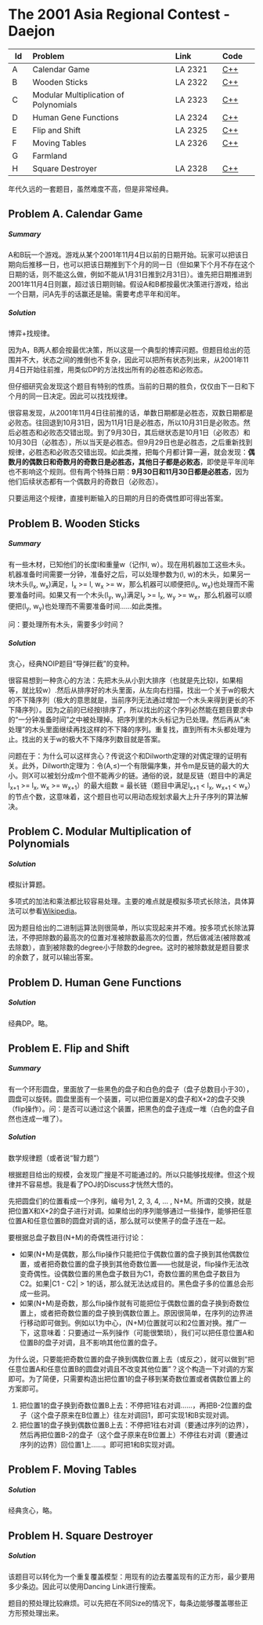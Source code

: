 # The 2001 Asia Regional Contest - Daejon

<table>
<thead>
<th width='40px' align='center'>Id</th>
<th width='500px' align='left'>Problem</th>
<th width='130px' align='left'>Link</th>
<th width='80px' align='left'>Code</th>
</thead>
<tbody>
<tr><td>A</td>   <td>Calendar Game</td>   <td>LA 2321</td>   <td><a href='la2321.cpp'>C++</a></td>   </tr>
<tr><td>B</td>   <td>Wooden Sticks</td>   <td>LA 2322</td>   <td><a href='la2322.cpp'>C++</a></td>   </tr>
<tr><td>C</td>   <td>Modular Multiplication of Polynomials</td>   <td>LA 2323</td>   <td><a href='la2323.cpp'>C++</a></td>   </tr>
<tr><td>D</td>   <td>Human Gene Functions</td>   <td>LA 2324</td>   <td><a href='la2324.cpp'>C++</a></td>   </tr>
<tr><td>E</td>   <td>Flip and Shift</td>   <td>LA 2325</td>   <td><a href='la2325.cpp'>C++</a></td>   </tr>
<tr><td>F</td>   <td>Moving Tables</td>   <td>LA 2326</td>   <td><a href='la2326.cpp'>C++</a></td>   </tr>
<tr><td>G</td>   <td>Farmland</td>   <td></td>   <td></td>   </tr>
<tr><td>H</td>   <td>Square Destroyer</td>   <td>LA 2328</td>   <td><a href='la2328.cpp'>C++</a></td>   </tr>
</tbody>
</table>

年代久远的一套题目，虽然难度不高，但是非常经典。

## Problem A. Calendar Game

##### Summary
A和B玩一个游戏。游戏从某个2001年11月4日以前的日期开始。玩家可以把该日期向后推移一日，也可以把该日期推到下个月的同一日（但如果下个月不存在这个日期的话，则不能这么做，例如不能从1月31日推到2月31日）。谁先把日期推进到2001年11月4日则赢，超过该日期则输。假设A和B都按最优决策进行游戏，给出一个日期，问A先手的话赢还是输。需要考虑平年和闰年。

##### Solution
博弈+找规律。

因为A，B两人都会按最优决策，所以这是一个典型的博弈问题。但题目给出的范围并不大，状态之间的推倒也不复杂，因此可以把所有状态列出来，从2001年11月4日开始往前推，用类似DP的方法找出所有的必胜态和必败态。

但仔细研究会发现这个题目有特别的性质。当前的日期的胜负，仅仅由下一日和下个月的同一日决定。因此可以找找规律。

很容易发现，从2001年11月4日往前推的话，单数日期都是必胜态，双数日期都是必败态。往回退到10月31日，因为11月1日是必胜态，所以10月31日是必败态。然后必胜态和必败态交错出现。到了9月30日，其后继状态是10月1日（必败态）和10月30日（必胜态），所以当天是必胜态。但9月29日也是必胜态，之后重新找到规律，必胜态和必败态交错出现。如此类推，把每个月都计算一遍，就会发现：<b>偶数月的偶数日和奇数月的奇数日是必胜态，其他日子都是必败态</b>，即使是平年闰年也不影响这个规则。但有两个特殊日期：<b>9月30日和11月30日都是必胜态</b>，因为他们后续状态都有一个偶数月的奇数日（必败态）。

只要运用这个规律，直接判断输入的日期的月日的奇偶性即可得出答案。



## Problem B. Wooden Sticks


##### Summary
有一些木材，已知他们的长度l和重量w（记作l, w）。现在用机器加工这些木头。机器准备时间需要一分钟，准备好之后，可以处理参数为(l, w)的木头，如果另一块木头(l<sub>x</sub>, w<sub>x</sub>)满足，l<sub>x</sub> \>= l, w<sub>x</sub> \>= w，那么机器可以顺便把(l<sub>x</sub>, w<sub>x</sub>)也处理而不需要准备时间。如果又有一个木头(l<sub>y</sub>, w<sub>y</sub>)满足l<sub>y</sub> \>= l<sub>x</sub>, w<sub>y</sub> \>= w<sub>x</sub>，那么机器可以顺便把(l<sub>y</sub>, w<sub>y</sub>)也处理而不需要准备时间……如此类推。

问：要处理所有木头，需要多少时间？

##### Solution

贪心，经典NOIP题目“导弹拦截”的变种。

很容易想到一种贪心的方法：先把木头从小到大排序（也就是先比较l，如果相等，就比较w）.然后从排序好的木头里面，从左向右扫描，找出一个关于w的极大的不下降序列（极大的意思就是，当前序列无法通过增加一个木头来得到更长的不下降序列）。因为之前的已经按l排序了，所以找出的这个序列必然能在题目要求中的“一分钟准备时间”之中被处理掉。把序列里的木头标记为已处理。然后再从”未处理”的木头里面继续再找这样的不下降的序列。重复找，直到所有木头都处理为止。找出的关于w的极大不下降序列数目就是答案。

问题在于：为什么可以这样贪心？传说这个和Dilworth定理的对偶定理的证明有关。此外，Dilworth定理为：令(A,≤)一个有限偏序集，并令m是反链的最大的大小。则X可以被划分成m个但不能再少的链。通俗的说，就是反链（题目中的满足l<sub>x+1</sub> \>= l<sub>x</sub>, w<sub>x</sub> \>= w<sub>x+1</sub>）的最大组数 = 最长链（题目中满足l<sub>x+1</sub> \< l<sub>x</sub>, w<sub>x+1</sub> \< w<sub>x</sub>）的节点个数，这意味着，这个题目也可以用动态规划求最大上升子序列的算法解决。


## Problem C. Modular Multiplication of Polynomials


##### Solution
模拟计算题。

多项式的加法和乘法都比较容易处理。主要的难点就是模拟多项式长除法，具体算法可以参看[Wikipedia](http://en.wikipedia.org/wiki/Polynomial_long_division)。

因为题目给出的二进制运算法则很简单，所以实现起来并不难。按多项式长除法算法，不停把除数的最高次的位置对准被除数最高次的位置，然后做减法(被除数减去除数），直到被除数的degree小于除数的degree。这时的被除数就是题目要求的余数了，就可以输出答案。

## Problem D. Human Gene Functions


##### Solution
经典DP。略。



## Problem E. Flip and Shift

##### Summary
有一个环形圆盘，里面放了一些黑色的盘子和白色的盘子（盘子总数目小于30），圆盘可以旋转。圆盘里面有一个装置，可以把位置是X的盘子和X+2的盘子交换（flip操作）。问：是否可以通过这个装置，把黑色的盘子连成一堆（白色的盘子自然也连成一堆了）。
##### Solution

数学规律题（或者说“智力题”）

根据题目给出的规模，会发现广搜是不可能通过的。所以只能够找规律。但这个规律并不容易想。我是看了POJ的Discuss才恍然大悟的。

先把圆盘们的位置看成一个序列，编号为1, 2, 3, 4, ... , N+M。所谓的交换，就是把位置X和X+2的盘子进行对调。如果给出的序列能够通过一些操作，能够把任意位置A和任意位置B的圆盘对调的话，那么就可以使黑子的盘子连在一起。

要根据总盘子数目(N+M)的奇偶性进行讨论：

* 如果(N+M)是偶数，那么flip操作只能把位于偶数位置的盘子换到其他偶数位置，或者把奇数位置的盘子换到其他奇数位置——也就是说，flip操作无法改变奇偶性。设偶数位置的黑色盘子数目为C1，奇数位置的黑色盘子数目为C2。如果|C1 - C2| \> 1的话，那么就无法达成目的。黑色盘子多的位置总会形成一些洞。
* 如果(N+M)是奇数，那么flip操作就有可能把位于偶数位置的盘子换到奇数位置上，或者把奇数位置的盘子换到偶数位置上。原因很简单，在序列的边界进行移动即可做到。例如以1为中心，(N+M)位置就可以和2位置对换。推广一下，这意味着：只要通过一系列操作（可能很繁琐），我们可以把任意位置A和位置B的盘子对调，且不影响其他位置的盘子。

为什么说，只要能把奇数位置的盘子换到偶数位置上去（或反之），就可以做到“把任意位置A和任意位置B的圆盘对调且不改变其他位置”？这个构造一下对调的方案即可。为了简便，只需要构造出把位置1的盘子移到某奇数位置或者偶数位置上的方案即可。

1. 把位置1的盘子换到奇数位置B上去：不停把1往右对调……，再把B-2位置的盘子（这个盘子原来在B位置上）往左对调回1，即可实现1和B实现对调。
2. 把位置1的盘子换到偶数位置B上去：不停把1往右对调（要通过序列的边界），然后再把位置B-2的盘子（这个盘子原来在B位置上）不停往右对调（要通过序列的边界）回位置1上……。即可把1和B实现对调。


## Problem F. Moving Tables


##### Solution
经典贪心，略。



## Problem H. Square Destroyer

##### Solution

该题目可以转化为一个重复覆盖模型：用现有的边去覆盖现有的正方形，最少要用多少条边。因此可以使用Dancing Link进行搜索。

题目的预处理比较麻烦。可以先把在不同Size的情况下，每条边能够覆盖哪些正方形预处理出来。 


